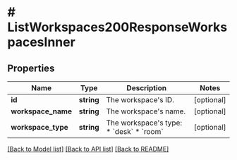 # # ListWorkspaces200ResponseWorkspacesInner

## Properties

Name | Type | Description | Notes
------------ | ------------- | ------------- | -------------
**id** | **string** | The workspace&#39;s ID. | [optional]
**workspace_name** | **string** | The workspace&#39;s name. | [optional]
**workspace_type** | **string** | The workspace&#39;s type:  * &#x60;desk&#x60;  * &#x60;room&#x60; | [optional]

[[Back to Model list]](../../README.md#models) [[Back to API list]](../../README.md#endpoints) [[Back to README]](../../README.md)
